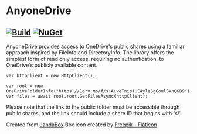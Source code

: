 # AnyoneDrive

[![Build](https://github.com/Jandini/AnyoneDrive/actions/workflows/build.yml/badge.svg)](https://github.com/Jandini/AnyoneDrive/actions/workflows/build.yml)
[![NuGet](https://github.com/Jandini/AnyoneDrive/actions/workflows/nuget.yml/badge.svg)](https://github.com/Jandini/AnyoneDrive/actions/workflows/nuget.yml)
---

AnyoneDrive provides access to OneDrive's public shares using a familiar approach inspired by FileInfo and DirectoryInfo.
The library offers the simplest form of read only access, requiring no authentication, to OneDrive's publicly available content.


```
var httpClient = new HttpClient();

var root = new OneDriveFolderInfo("https://1drv.ms/f/s!AuveTnis1UC4ylzSgCoulSxnQGB9");
var files = await root.root.GetFilesAsync(httpClient);
```



Please note that the link to the public folder must be accessible through public shares, and the link should include a share ID that begins with 's!'.


Created from [JandaBox](https://github.com/Jandini/JandaBox)
Box icon created by [Freepik - Flaticon](https://www.flaticon.com/free-icons/box)
